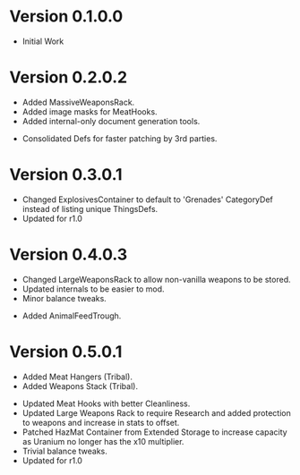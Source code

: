 # Version 0.1.0.0

- Initial Work

# Version 0.2.0.2

+ Added MassiveWeaponsRack.
+ Added image masks for MeatHooks.
+ Added internal-only document generation tools.
* Consolidated Defs for faster patching by 3rd parties.

# Version 0.3.0.1

* Changed ExplosivesContainer to default to 'Grenades' CategoryDef instead of listing unique ThingsDefs.
* Updated for r1.0

# Version 0.4.0.3

* Changed LargeWeaponsRack to allow non-vanilla weapons to be stored.
* Updated internals to be easier to mod.
* Minor balance tweaks.
+ Added AnimalFeedTrough.

# Version 0.5.0.1

+ Added Meat Hangers (Tribal).
+ Added Weapons Stack (Tribal).
* Updated Meat Hooks with better Cleanliness.
* Updated Large Weapons Rack to require Research and added protection to weapons and increase in stats to offset.
* Patched HazMat Container from Extended Storage to increase capacity as Uranium no longer has the x10 multiplier.
* Trivial balance tweaks.
* Updated for r1.0

